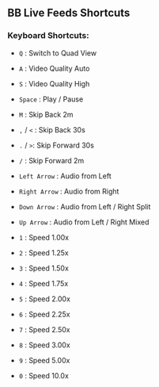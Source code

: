 ## BB Live Feeds Shortcuts

### Keyboard Shortcuts:

- `Q` : Switch to Quad View
- `A` : Video Quality Auto
- `S` : Video Quality High

- `Space` : Play / Pause
- `M` : Skip Back 2m
- `,` / `<` : Skip Back 30s
- `.` / `>`: Skip Forward 30s
- `/` : Skip Forward 2m

- `Left Arrow` : Audio from Left
- `Right Arrow` : Audio from Right
- `Down Arrow` : Audio from Left / Right Split
- `Up Arrow` : Audio from Left / Right Mixed

- `1` : Speed 1.00x
- `2` : Speed 1.25x
- `3` : Speed 1.50x
- `4` : Speed 1.75x
- `5` : Speed 2.00x
- `6` : Speed 2.25x
- `7` : Speed 2.50x
- `8` : Speed 3.00x
- `9` : Speed 5.00x
- `0` : Speed 10.0x
